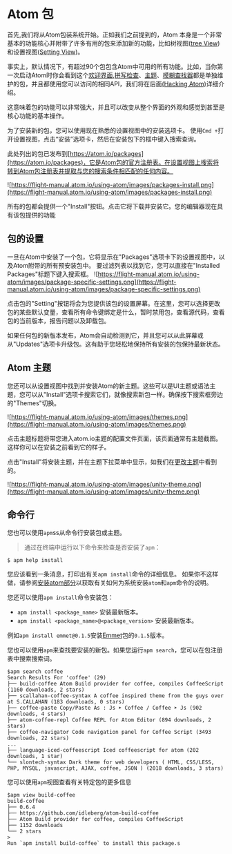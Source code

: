 # Atom 包

首先,我们将从Atom包装系统开始。正如我们之前提到的，Atom 本身是一个非常基本的功能核心并附带了许多有用的包来添加新的功能，比如树视图([tree View](https://github.com/atom/tree-view))和设置视图([Setting View](https://github.com/atom/settings-view))。

事实上，默认情况下，有超过90个包包含Atom中可用的所有功能。比如，当你第一次启动Atom时你会看到这个[欢迎界面](https://github.com/atom/welcome),[拼写检查](https://github.com/atom/spell-check)、[主题](https://github.com/atom/one-dark-ui)、[模糊查找器](https://github.com/atom/fuzzy-finder)都是单独维护的包，并且都使用您可以访问的相同API，我们将在后面[(Hacking Atom)](https://flight-manual.atom.io/hacking-atom/)详细介绍。

这意味着包的功能可以非常强大，并且可以改变从整个界面的外观和感觉到甚至是核心功能的基本操作。

为了安装新的包，您可以使用现在熟悉的设置视图中的安装选项卡。
使用`Cmd +`打开设置视图，点击“安装”选项卡，然后在安装包下的框中键入搜索查询。

此处列出的包已发布到[https://atom.io/packages](https://atom.io/packages)，它是Atom包的官方注册表。在设置视图上搜索将转到Atom包注册表并提取与您的搜索条件相匹配的任何内容。

![https://flight-manual.atom.io/using-atom/images/packages-install.png](https://flight-manual.atom.io/using-atom/images/packages-install.png)

所有的包都会提供一个"Install"按钮。点击它将下载并安装它。您的编辑器现在具有该包提供的功能

## 包的设置

一旦在Atom中安装了一个包，它将显示在"Packages"选项卡下的设置视图中，以及Atom附带的所有预安装包中。
要过滤列表以找到它，您可以直接在"Installed Packages"标题下键入搜索框。
![https://flight-manual.atom.io/using-atom/images/package-specific-settings.png](https://flight-manual.atom.io/using-atom/images/package-specific-settings.png)

点击包的"Setting"按钮将会为您提供该包的设置屏幕。在这里，您可以选择更改包的某些默认变量，查看所有命令键绑定是什么，暂时禁用包，查看源代码，查看包的当前版本，报告问题以及卸载包。

如果任何包的新版本发布，Atom会自动检测到它，并且您可以从此屏幕或从"Updates"选项卡升级包。这有助于您轻松地保持所有安装的包保持最新状态。

## Atom 主题

您还可以从设置视图中找到并安装Atom的新主题。这些可以是UI主题或语法主题，您可以从"Install"选项卡搜索它们，就像搜索新包一样。确保按下搜索框旁边的"Themes"切换。

![https://flight-manual.atom.io/using-atom/images/themes.png](https://flight-manual.atom.io/using-atom/images/themes.png)

点击主题标题将带您进入atom.io主题的配置文件页面，该页面通常有主题截图。这样你可以在安装之前看到它的样子。

点击"Install"将安装主题，并在主题下拉菜单中显示，如我们在[更改主题](https://flight-manual.atom.io/getting-started/sections/atom-basics/#changing-the-theme)中看到的。

![https://flight-manual.atom.io/using-atom/images/unity-theme.png](https://flight-manual.atom.io/using-atom/images/unity-theme.png)

## 命令行

您也可以使用`apm`ss从命令行安装包或主题。

> 通过在终端中运行以下命令来检查是否安装了`apm`：
```
$ apm help install
```
您应该看到一条消息，打印出有关`apm install`命令的详细信息。
如果你不这样做，请参阅[安装atom部分](https://flight-manual.atom.io/getting-started/sections/installing-atom/)以获取有关如何为系统安装`atom`和`apm`命令的说明。

您还可以使用`apm install`命令安装包：

- `apm install <package_name>` 安装最新版本。
- `apm install <package_name>@<package_version>` 安装最新版本。

例如`apm install emmet@0.1.5`安装[Emmet](https://github.com/atom/emmet)包的`0.1.5`版本。

您也可以使用`apm`来查找要安装的新包。如果您运行`apm search`，您可以在包注册表中搜索搜索词。

```
$apm search coffee
Search Results For 'coffee' (29)
├── build-coffee Atom Build provider for coffee, compiles CoffeeScript (1160 downloads, 2 stars)
├── scallahan-coffee-syntax A coffee inspired theme from the guys over at S.CALLAHAN (183 downloads, 0 stars)
├── coffee-paste Copy/Paste As : Js ➤ Coffee / Coffee ➤ Js (902 downloads, 4 stars)
├── atom-coffee-repl Coffee REPL for Atom Editor (894 downloads, 2 stars)
├── coffee-navigator Code navigation panel for Coffee Script (3493 downloads, 22 stars)
...
├── language-iced-coffeescript Iced coffeescript for atom (202 downloads, 1 star)
└── slontech-syntax Dark theme for web developers ( HTML, CSS/LESS, PHP, MYSQL, javascript, AJAX, coffee, JSON ) (2018 downloads, 3 stars)
```

您可以使用`apm`视图查看有关特定包的更多信息

```
$apm view build-coffee
build-coffee
├── 0.6.4
├── https://github.com/idleberg/atom-build-coffee
├── Atom Build provider for coffee, compiles CoffeeScript
├── 1152 downloads
└── 2 stars
> 
Run `apm install build-coffee` to install this package.s
```

